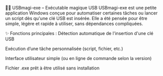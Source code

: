 🧙‍♂️ USBmagi-exe – Exécutable magique USB
USBmagi-exe est une petite application Windows conçue pour automatiser certaines tâches ou lancer un script dès qu'une clé USB est insérée.
Elle a été pensée pour être simple, légère et rapide à utiliser, sans dépendances compliquées.

✨ Fonctions principales :
Détection automatique de l'insertion d'une clé USB

Exécution d’une tâche personnalisée (script, fichier, etc.)

Interface utilisateur simple (ou en ligne de commande selon la version)

Fichier .exe prêt à être utilisé sans installation
